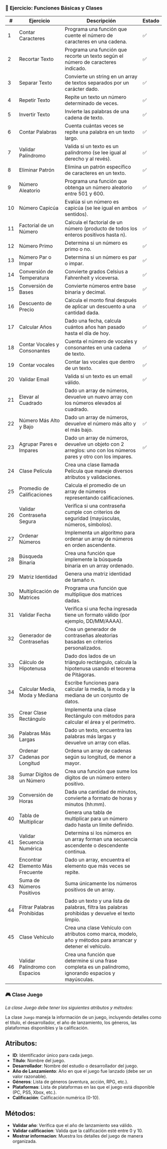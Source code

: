 ### 📝 **Ejercicio: Funciones Básicas y Clases**

| **#** | **Ejercicio**                  | **Descripción**                                                                                           | **Estado** |
|-------|---------------------------------|-----------------------------------------------------------------------------------------------------------|------------|
| 1     | Contar Caracteres              | Programa una función que cuente el número de caracteres en una cadena.                                    |       ✅      |
| 2     | Recortar Texto                 | Programa una función que recorte un texto según el número de caracteres indicado.                         |     ✅       |
| 3     | Separar Texto                  | Convierte un string en un array de textos separados por un carácter dado.                                 |     ✅       |
| 4     | Repetir Texto                  | Repite un texto un número determinado de veces.                                                           |        ✅     |
| 5     | Invertir Texto                 | Invierte las palabras de una cadena de texto.                                                             |   ✅        |
| 6     | Contar Palabras                | Cuenta cuántas veces se repite una palabra en un texto largo.                                             |        ✅      |
| 7     | Validar Palíndromo             | Valida si un texto es un palíndromo (se lee igual al derecho y al revés).                                 |        ✅    |
| 8     | Eliminar Patrón                | Elimina un patrón específico de caracteres en un texto.                                                   |        ✅    |
| 9     | Número Aleatorio               | Programa una función que obtenga un número aleatorio entre 501 y 600.                                     |       ✅      |
| 10    | Número Capicúa                 | Evalúa si un número es capicúa (se lee igual en ambos sentidos).                                          |        ✅    |
| 11    | Factorial de un Número         | Calcula el factorial de un número (producto de todos los enteros positivos hasta n).                     |     ✅       |
| 12    | Número Primo                   | Determina si un número es primo o no.                                                                      |     ✅       |
| 13    | Número Par o Impar             | Determina si un número es par o impar.                                                                     |      ✅      |
| 14    | Conversión de Temperatura      | Convierte grados Celsius a Fahrenheit y viceversa.                                                        |        ✅     |
| 15    | Conversión de Bases            | Convierte números entre base binaria y decimal.                                                            |     ✅       |
| 16    | Descuento de Precio            | Calcula el monto final después de aplicar un descuento a una cantidad dada.                               |       ✅     |
| 17    | Calcular Años                  | Dado una fecha, calcula cuántos años han pasado hasta el día de hoy.                                      |      ✅      |
| 18    | Contar Vocales y Consonantes   | Cuenta el número de vocales y consonantes en una cadena de texto.                                          |     ✅       |
| 19    | Contar vocales             | Contar las vocales que dentro de un texto.                                                                    |      ✅      |
| 20    | Validar Email                  | Valida si un texto es un email válido.                                                                     |     ✅       |
| 21    | Elevar al Cuadrado             | Dado un array de números, devuelve un nuevo array con los números elevados al cuadrado.                   |            |
| 22    | Número Más Alto y Bajo         | Dado un array de números, devuelve el número más alto y el más bajo.                                       |        ✅    |
| 23    | Agrupar Pares e Impares        | Dado un array de números, devuelve un objeto con 2 arreglos: uno con los números pares y otro con los impares. |      ✅      |
| 24    | Clase Película                 | Crea una clase llamada Película que maneje diversos atributos y validaciones.                             |           |
| 25    | Promedio de Calificaciones     | Calcula el promedio de un array de números representando calificaciones.                                  |            |
| 26    | Validar Contraseña Segura      | Verifica si una contraseña cumple con criterios de seguridad (mayúsculas, números, símbolos).             |            |
| 27    | Ordenar Números                | Implementa un algoritmo para ordenar un array de números en orden ascendente.                            |            |
| 28    | Búsqueda Binaria               | Crea una función que implemente la búsqueda binaria en un array ordenado.                                 |            |
| 29    | Matriz Identidad               | Genera una matriz identidad de tamaño n.                                                                  |            |
| 30    | Multiplicación de Matrices     | Programa una función que multiplique dos matrices dadas.                                                  |            |
| 31    | Validar Fecha                  | Verifica si una fecha ingresada tiene un formato válido (por ejemplo, DD/MM/AAAA).                        |            |
| 32    | Generador de Contraseñas       | Crea un generador de contraseñas aleatorias basadas en criterios personalizados.                          |            |
| 33    | Cálculo de Hipotenusa          | Dado dos lados de un triángulo rectángulo, calcula la hipotenusa usando el teorema de Pitágoras.          |            |
| 34    | Calcular Media, Moda y Mediana | Escribe funciones para calcular la media, la moda y la mediana de un conjunto de datos.                   |            |
| 35    | Crear Clase Rectángulo         | Implementa una clase Rectángulo con métodos para calcular el área y el perímetro.                       |            |
| 36    | Palabras Más Largas            | Dado un texto, encuentra las palabras más largas y devuelve un array con ellas.                           |            |
| 37    | Ordenar Cadenas por Longitud   | Ordena un array de cadenas según su longitud, de menor a mayor.                                           |            |
| 38    | Sumar Dígitos de un Número     | Crea una función que sume los dígitos de un número entero positivo.                                       |            |
| 39    | Conversión de Horas            | Dada una cantidad de minutos, convierte a formato de horas y minutos (hh:mm).                             |            |
| 40    | Tabla de Multiplicar           | Genera una tabla de multiplicar para un número dado hasta un límite definido.                             |            |
| 41    | Validar Secuencia Numérica     | Determina si los números en un array forman una secuencia ascendente o descendente continua.              |            |
| 42    | Encontrar Elemento Más Frecuente | Dado un array, encuentra el elemento que más veces se repite.                                              |            |
| 43    | Suma de Números Positivos      | Suma únicamente los números positivos de un array.                                                        |            |
| 44    | Filtrar Palabras Prohibidas    | Dado un texto y una lista de palabras, filtra las palabras prohibidas y devuelve el texto limpio.         |            |
| 45    | Clase Vehículo                 | Crea una clase Vehículo con atributos como marca, modelo, año y métodos para arrancar y detener el vehículo. |            |
| 46    | Validar Palíndromo con Espacios | Crea una función que determine si una frase completa es un palíndromo, ignorando espacios y mayúsculas.    |            |


### 🎮 Clase Juego

_La clase Juego debe tener los siguientes atributos y métodos:_

La clase `Juego` maneja la información de un juego, incluyendo detalles como el título, el desarrollador, el año de lanzamiento, los géneros, las plataformas disponibles y la calificación.

## Atributos:
- **ID**: Identificador único para cada juego.
- **Título**: Nombre del juego.
- **Desarrollador**: Nombre del estudio o desarrollador del juego.
- **Año de Lanzamiento**: Año en que el juego fue lanzado (debe ser un valor razonable).
- **Géneros**: Lista de géneros (aventura, acción, RPG, etc.).
- **Plataformas**: Lista de plataformas en las que el juego está disponible (PC, PS5, Xbox, etc.).
- **Calificación**: Calificación numérica (0-10).

## Métodos:
- **Validar año**: Verifica que el año de lanzamiento sea válido.
- **Validar calificacion**: Valida que la calificación esté entre 0 y 10.
- **Mostrar informacion**: Muestra los detalles del juego de manera organizada.